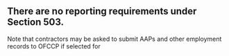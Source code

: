 ## There are no reporting requirements under Section 503.

Note that contractors may be asked to submit AAPs and other employment records to OFCCP if selected for